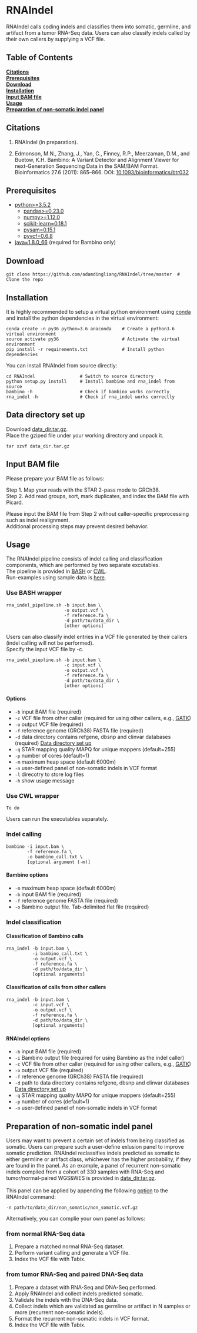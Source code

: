 # RNAIndel
RNAIndel calls coding indels and classifies them into 
somatic, germline, and artifact from a tumor RNA-Seq data.
Users can also classify indels called by their own callers by
supplying a VCF file.

## Table of Contents
**[Citations](#citations)**<br>
**[Prerequisites](#prerequisites)**<br>
**[Download](#download)**<br>
**[Installation](#installation)**<br>
**[Input BAM file](#input-bam-file)**<br>
**[Usage](#usage)**<br>
**[Preparation of non-somatic indel panel](#preparation-of-non-somatic-indel-panel)**<br>

## Citations
1. RNAIndel (in preparation).

2. Edmonson, M.N., Zhang, J., Yan, C., Finney, R.P., Meerzaman, D.M., and Buetow, K.H. Bambino: A Variant Detector 
and Alignment Viewer for next-Generation Sequencing Data in 
the SAM/BAM Format. Bioinformatics 27.6 (2011): 865–866. 
DOI: [10.1093/bioinformatics/btr032](https://www.ncbi.nlm.nih.gov/pmc/articles/PMC3051333/)

## Prerequisites
* [python>=3.5.2](https://www.python.org/downloads/)
    * [pandas>=0.23.0](https://pandas.pydata.org/)
    * [numpy>=1.12.0](https://www.scipy.org/scipylib/download.html)
    * [scikit-learn=0.18.1](http://scikit-learn.org/stable/install.html#)
    * [pysam=0.15.1](https://pysam.readthedocs.io/en/latest/index.html)
    * [pyvcf=0.6.8](https://pyvcf.readthedocs.io/en/latest/index.html)
* [java=1.8.0_66](https://www.java.com/en/download/) (required for Bambino only)


## Download
```
git clone https://github.com/adamdingliang/RNAIndel/tree/master  # Clone the repo
```

## Installation
It is highly recommended to setup a virtual python environment using [conda](https://conda.io/docs/) and install 
the python dependencies in the virtual environment:
```
conda create -n py36 python=3.6 anaconda    # Create a python3.6 virtual environment
source activate py36                        # Activate the virtual environment
pip install -r requirements.txt             # Install python dependencies
```

You can install RNAIndel from source directly:
```
cd RNAIndel                 # Switch to source directory
python setup.py install     # Install bambino and rna_indel from source
bambino -h                  # Check if bambino works correctly
rna_indel -h                # Check if rna_indel works correctly
```

## Data directory set up
Download [data_dir.tar.gz](http://ftp.stjude.org/pub/software/RNAIndel/data_dir.tar.gz).<br>
Place the gziped file under your working directory and unpack it.<br>
```
tar xzvf data_dir.tar.gz
```

## Input BAM file
Please prepare your BAM file as follows:<br>

Step 1. Map your reads with the STAR 2-pass mode to GRCh38.<br>
Step 2. Add read groups, sort, mark duplicates, and index the BAM file with Picard.<br>

Please input the BAM file from Step 2 without caller-specific preprocessing such as indel realignment.<br>
Additional processing steps may prevent desired behavior.

## Usage
The RNAIndel pipeline consists of indel calling and classification components, which are performed by two separate excutables.<br>
The pipeline is provided in [BASH](#use-bash-wrapper) or [CWL](#use-cwl-wrapper).<br>
Run-examples using sample data is [here](./sample_data).<br> 

### Use BASH wrapper
```
rna_indel_pipeline.sh -b input.bam \
                      -o output.vcf \
                      -f reference.fa \
                      -d path/to/data_dir \
                      [other options]
```
Users can also classify indel entries in a VCF file generated by their callers (indel calling will not be performed).<br>
Specify the input VCF file by -c. <br> 
```
rna_indel_piepline.sh -b input.bam \
                      -c input.vcf \
                      -o output.vcf \
                      -f reference.fa \
                      -d path/to/data_dir \
                      [other options]
```
#### Options
* ```-b``` input BAM file (required)
* ```-c``` VCF file from other caller (required for using other callers, e.g., [GATK](https://software.broadinstitute.org/gatk/))
* ```-o``` output VCF file (required)
* ```-f``` reference genome (GRCh38) FASTA file (required)
* ```-d``` data directory contains refgene, dbsnp and clinvar databases (required) [Data directory set up](#data-direcotry-set-up) 
* ```-q``` STAR mapping quality MAPQ for unique mappers (default=255)
* ```-p``` number of cores (default=1)
* ```-m``` maximum heap space (default 6000m)
* ```-n``` user-defined panel of non-somatic indels in VCF format
* ```-l``` direcotry to store log files 
* ```-h``` show usage message

### Use CWL wrapper
```
To do
```

Users can run the executables separately.<br>

### Indel calling
```
bambino -i input.bam \
        -f reference.fa \
        -o bambino_call.txt \ 
        [optional argument (-m)]
```
#### Bambino options
* ```-m``` maximum heap space (default 6000m)
* ```-b``` input BAM file (required)
* ```-f``` reference genome FASTA file (required)
* ```-o``` Bambino output file. Tab-delimited flat file (required)

### Indel classification
#### Classification of Bambino calls
```
rna_indel -b input.bam \
          -i bambino_call.txt \
          -o output.vcf \
          -f reference.fa \
          -d path/to/data_dir \
          [optional arguments]
```
#### Classification of calls from other callers
```
rna_indel -b input.bam \
          -c input.vcf \
          -o output.vcf \
          -f reference.fa \
          -d path/to/data_dir \ 
          [optional arguments]
```

#### RNAIndel options
* ```-b``` input BAM file (required)
* ```-i``` Bambino output file (required for using Bambino as the indel caller)
* ```-c``` VCF file from other caller (required for using other callers, e.g., [GATK](https://software.broadinstitute.org/gatk/))
* ```-o``` output VCF file (required)
* ```-f``` reference genome (GRCh38) FASTA file (required)
* ```-d``` path to data directory contains refgene, dbsnp and clinvar databases [Data directory set up](#data-direcotry-set-up) 
* ```-q``` STAR mapping quality MAPQ for unique mappers (default=255)
* ```-p``` number of cores (default=1)
* ```-n``` user-defined panel of non-somatic indels in VCF format

## Preparation of non-somatic indel panel
Users may want to prevent a certain set of indels from being classified as somatic. Users can prepare such a user-define exlusion panel to improve 
somatic prediction. RNAIndel reclassifies indels predicted as somatic to either germline or artifact class, whichever has the higher probability, if 
they are found in the panel. As an example, a panel of recurrent non-somatic indels compiled from 
a cohort of 330 samples with RNA-Seq and tumor/normal-paired WGS&WES is provided in [data_dir.tar.gz](http://ftp.stjude.org/pub/software/RNAIndel/data_dir.tar.gz).<br> 
<br>
This panel can be applied by appending the following [option](#rnaindel-options) to the RNAIndel command: <br>
```
-n path/to/data_dir/non_somatic/non_somatic.vcf.gz
```

Alternatively, you can complie your own panel as follows:<br>
### from normal RNA-Seq data
1. Prepare a matched normal RNA-Seq dataset.<br>
2. Perform variant calling and generate a VCF file.<br>
3. Index the VCF file with Tabix.<br>
### from tumor RNA-Seq and paired DNA-Seq data
1. Prepare a dataset with RNA-Seq and DNA-Seq performed. <br>
2. Apply RNAIndel and collect indels predicted somatic. <br>
3. Validate the indels with the DNA-Seq data. <br>
4. Collect indels which are validated as germline or artifact in N samples or more (recurrent non-somatic indels). <br>   
5. Format the recurrent non-somatic indels in VCF format.<br>
6. Index the VCF file with Tabix.<br>     
<br>

